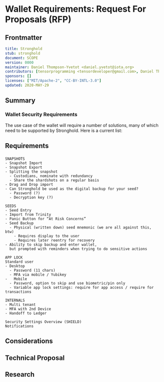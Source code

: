 # Wallet Requirements: Request For Proposals (RFP)
[RFP]: #RFP

## Frontmatter
[frontmatter]: #frontmatter
```yaml
title: Stronghold
stub: stronghold
document: SCOPE
version: 0000
maintainer: Daniel Thompson-Yvetot <daniel.yvetot@iota.org>
contributors: [tensorprogramming <tensordeveloper@gmail.com>, Daniel Thompson-Yvetot <daniel.yvetot@iota.org>]
sponsors: []
licenses: ["MIT/Apache-2", "CC-BY-INTL-3.0"]
updated: 2020-MAY-29
```

<!--
A Request For Proposals is an open question that seeks to focus research and development in the prealpha phase
and is based on needs defined in the Project Scope document.
-->

## Summary
[summary]: #summary
<!--
Summarise in 3-5 sentences in normal English what it is that proposals in this context should address.
-->
### Wallet Security Requirements
The use case of the wallet will require a number of solutions, many of which need to be supported by
Stronghold. Here is a current list:

## Requirements
[requirements]: #requirements

###
```
SNAPSHOTS
- Snapshot Import
- Snapshot Export
- Splitting the snapshot
  - Custodians, nominate with redundancy
  - Share the shardshots on a regular basis
- Drag and Drop import
- Can Stronghold be used as the digital backup for your seed?
  - Password (?)
  - Decryption key (?)

SEEDS
- Seed Entry
- Import from Trinity
- Panic Button for “At Risk Concerns”
- Seed Backup
  - Physical (written down) seed mnemonic (we are all against this, btw)
    - Requires display to the user
    - Requires later reentry for recovery
- Ability to skip backup and enter wallet,
  but prompted with reminders when trying to do sensitive actions

APP LOCK
Standard user
- Desktop
  - Password (11 chars)
  - MFA via mobile / Yubikey
-	Mobile
  - Password, option to skip and use biometric/pin only
  - Variable app lock settings: require for app access / require for transactions

INTERNALS
- Multi tenant
- MFA with 2nd Device
- Handoff to Ledger

Security Settings Overview (SHIELD)
Notifications
```


## Considerations
[considerations]: #considerations
<!--
This section can be used if there are known considerations that need to be taken into account and which the actual proposals SHOULD resolve.
-->

## Technical Proposal
[technical-proposal]: #technical-proposal
<!--
Introduce and explain the technical proposals that are being requested, detailing specifically the individual proposals required.
-->

## Research
[research]: #research
<!--
Please collect all relevant research links to repositories, issues and papers
-->
